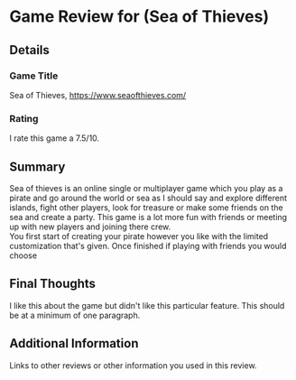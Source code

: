 # Game Review for (Sea of Thieves)

## Details

### Game Title
Sea of Thieves, https://www.seaofthieves.com/

### Rating
I rate this game a 7.5/10.

## Summary
   Sea of thieves is an online single or multiplayer game which you play as a pirate and go around the world or sea as I should say and explore different islands, fight other players, look for treasure or make some friends on the sea and create a party. This game is a lot more fun with friends or meeting up with new players and joining there crew.                                                                 
   You first start of creating your pirate however you like with the limited customization that's given. Once finished if playing with friends you would choose
## Final Thoughts
I like this about the game but didn't like this particular feature. This should be at a minimum of one paragraph.

## Additional Information
Links to other reviews or other information you used in this review.
